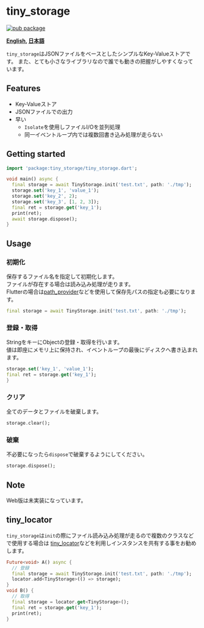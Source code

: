 # tiny_storage

[![pub package](https://img.shields.io/pub/v/tiny_storage.svg)](https://pub.dartlang.org/packages/tiny_storage)

**[English](https://github.com/zuvola/tiny_storage/blob/master/README.md), [日本語](https://github.com/zuvola/tiny_storage/blob/master/README_jp.md)**


`tiny_storage`はJSONファイルをベースとしたシンプルなKey-Valueストアです。
また、とても小さなライブラリなので誰でも動きの把握がしやすくなっています。


## Features

- Key-Valueストア
- JSONファイルでの出力
- 早い
  - `Isolate`を使用しファイルI/Oを並列処理
  - 同一イベントループ内では複数回書き込み処理が走らない


## Getting started

```dart
import 'package:tiny_storage/tiny_storage.dart';

void main() async {
  final storage = await TinyStorage.init('test.txt', path: './tmp');
  storage.set('key_1', 'value_1');
  storage.set('key_2', 2);
  storage.set('key_3', [1, 2, 3]);
  final ret = storage.get('key_1');
  print(ret);
  await storage.dispose();
}
```


## Usage

### 初期化

保存するファイル名を指定して初期化します。  
ファイルが存在する場合は読み込み処理が走ります。  
Flutterの場合は[path_provider](https://pub.dev/packages/path_provider)などを使用して保存先パスの指定も必要になります。

```dart
final storage = await TinyStorage.init('test.txt', path: './tmp');
```

### 登録・取得

StringをキーにObjectの登録・取得を行います。  
値は即座にメモリ上に保持され、イベントループの最後にディスクへ書き込まれます。

```dart
storage.set('key_1', 'value_1');
final ret = storage.get('key_1');
}
```

### クリア

全てのデータとファイルを破棄します。

```dart
storage.clear();
```

### 破棄

不必要になったら`dispose`で破棄するようにしてください。

```dart
storage.dispose();
```


## Note

Web版は未実装になっています。


## tiny_locator

`tiny_storage`は`init`の際にファイル読み込み処理が走るので複数のクラスなどで使用する場合は
[tiny_locator](https://pub.dartlang.org/packages/tiny_locator)などを利用しインスタンスを共有する事をお勧めします。

```dart
Future<void> A() async {
  // 登録
  final storage = await TinyStorage.init('test.txt', path: './tmp');
  locator.add<TinyStorage>(() => storage);
}
void B() {
  // 取得
  final storage = locator.get<TinyStorage>();
  final ret = storage.get('key_1');
  print(ret);
}
```
